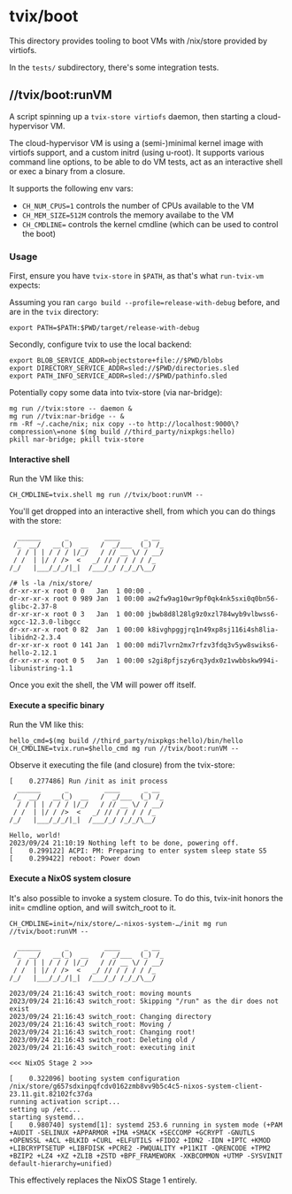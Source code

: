 # tvix/boot

This directory provides tooling to boot VMs with /nix/store provided by
virtiofs.

In the `tests/` subdirectory, there's some integration tests.

## //tvix/boot:runVM
A script spinning up a `tvix-store virtiofs` daemon, then starting a cloud-
hypervisor VM.

The cloud-hypervisor VM is using a (semi-)minimal kernel image with virtiofs
support, and a custom initrd (using u-root). It supports various command line
options, to be able to do VM tests, act as an interactive shell or exec a binary
from a closure.

It supports the following env vars:
 - `CH_NUM_CPUS=1` controls the number of CPUs available to the VM
 - `CH_MEM_SIZE=512M` controls the memory availabe to the VM
 - `CH_CMDLINE=` controls the kernel cmdline (which can be used to control the
   boot)

### Usage
First, ensure you have `tvix-store` in `$PATH`, as that's what `run-tvix-vm`
expects:

Assuming you ran `cargo build --profile=release-with-debug` before, and are in
the `tvix` directory:

```
export PATH=$PATH:$PWD/target/release-with-debug
```

Secondly, configure tvix to use the local backend:

```
export BLOB_SERVICE_ADDR=objectstore+file://$PWD/blobs
export DIRECTORY_SERVICE_ADDR=sled://$PWD/directories.sled
export PATH_INFO_SERVICE_ADDR=sled://$PWD/pathinfo.sled
```

Potentially copy some data into tvix-store (via nar-bridge):

```
mg run //tvix:store -- daemon &
mg run //tvix:nar-bridge -- &
rm -Rf ~/.cache/nix; nix copy --to http://localhost:9000\?compression\=none $(mg build //third_party/nixpkgs:hello)
pkill nar-bridge; pkill tvix-store
```

#### Interactive shell
Run the VM like this:

```
CH_CMDLINE=tvix.shell mg run //tvix/boot:runVM --
```

You'll get dropped into an interactive shell, from which you can do things with
the store:

```
  ______      _         ____      _ __
 /_  __/   __(_)  __   /  _/___  (_) /_
  / / | | / / / |/_/   / // __ \/ / __/
 / /  | |/ / />  <   _/ // / / / / /_
/_/   |___/_/_/|_|  /___/_/ /_/_/\__/

/# ls -la /nix/store/
dr-xr-xr-x root 0 0   Jan  1 00:00 .
dr-xr-xr-x root 0 989 Jan  1 00:00 aw2fw9ag10wr9pf0qk4nk5sxi0q0bn56-glibc-2.37-8
dr-xr-xr-x root 0 3   Jan  1 00:00 jbwb8d8l28lg9z0xzl784wyb9vlbwss6-xgcc-12.3.0-libgcc
dr-xr-xr-x root 0 82  Jan  1 00:00 k8ivghpggjrq1n49xp8sj116i4sh8lia-libidn2-2.3.4
dr-xr-xr-x root 0 141 Jan  1 00:00 mdi7lvrn2mx7rfzv3fdq3v5yw8swiks6-hello-2.12.1
dr-xr-xr-x root 0 5   Jan  1 00:00 s2gi8pfjszy6rq3ydx0z1vwbbskw994i-libunistring-1.1
```

Once you exit the shell, the VM will power off itself.

#### Execute a specific binary
Run the VM like this:

```
hello_cmd=$(mg build //third_party/nixpkgs:hello)/bin/hello
CH_CMDLINE=tvix.run=$hello_cmd mg run //tvix/boot:runVM --
```

Observe it executing the file (and closure) from the tvix-store:

```
[    0.277486] Run /init as init process
  ______      _         ____      _ __
 /_  __/   __(_)  __   /  _/___  (_) /_
  / / | | / / / |/_/   / // __ \/ / __/
 / /  | |/ / />  <   _/ // / / / / /_
/_/   |___/_/_/|_|  /___/_/ /_/_/\__/

Hello, world!
2023/09/24 21:10:19 Nothing left to be done, powering off.
[    0.299122] ACPI: PM: Preparing to enter system sleep state S5
[    0.299422] reboot: Power down
```

#### Execute a NixOS system closure
It's also possible to invoke a system closure. To do this, tvix-init honors the
init= cmdline option, and will switch_root to it.


```
CH_CMDLINE=init=/nix/store/…-nixos-system-…/init mg run //tvix/boot:runVM --
```

```
  ______      _         ____      _ __
 /_  __/   __(_)  __   /  _/___  (_) /_
  / / | | / / / |/_/   / // __ \/ / __/
 / /  | |/ / />  <   _/ // / / / / /_
/_/   |___/_/_/|_|  /___/_/ /_/_/\__/

2023/09/24 21:16:43 switch_root: moving mounts
2023/09/24 21:16:43 switch_root: Skipping "/run" as the dir does not exist
2023/09/24 21:16:43 switch_root: Changing directory
2023/09/24 21:16:43 switch_root: Moving /
2023/09/24 21:16:43 switch_root: Changing root!
2023/09/24 21:16:43 switch_root: Deleting old /
2023/09/24 21:16:43 switch_root: executing init

<<< NixOS Stage 2 >>>

[    0.322096] booting system configuration /nix/store/g657sdxinpqfcdv0162zmb8vv9b5c4c5-nixos-system-client-23.11.git.82102fc37da
running activation script...
setting up /etc...
starting systemd...
[    0.980740] systemd[1]: systemd 253.6 running in system mode (+PAM +AUDIT -SELINUX +APPARMOR +IMA +SMACK +SECCOMP +GCRYPT -GNUTLS +OPENSSL +ACL +BLKID +CURL +ELFUTILS +FIDO2 +IDN2 -IDN +IPTC +KMOD +LIBCRYPTSETUP +LIBFDISK +PCRE2 -PWQUALITY +P11KIT -QRENCODE +TPM2 +BZIP2 +LZ4 +XZ +ZLIB +ZSTD +BPF_FRAMEWORK -XKBCOMMON +UTMP -SYSVINIT default-hierarchy=unified)
```

This effectively replaces the NixOS Stage 1 entirely.
